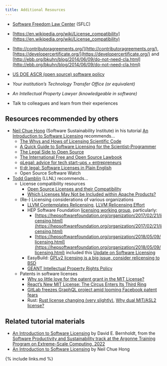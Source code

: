 ```yaml
---
title: Additional Resources
---
```


* [Software Freedom Law Center](http://softwarefreedom.org/) (SFLC)

* [https://en.wikipedia.org/wiki/License_compatibility](https://en.wikipedia.org/wiki/License_compatibility)

* [http://contributoragreements.org/](http://contributoragreements.org/), [https://developercertificate.org/](https://developercertificate.org/) and [http://ebb.org/bkuhn/blog/2014/06/09/do-not-need-cla.html](http://ebb.org/bkuhn/blog/2014/06/09/do-not-need-cla.html)

* [US DOE ASCR (open source) software policy](https://science.osti.gov/-/media/ascr/pdf/research/docs/Doe_lab_developed_software_policy.pdf)

* *Your institution’s Technology Transfer Office (or equivalent)*

* *An Intellectual Property Lawyer (knowledgeable in software)*

* Talk to colleagues and learn from their experiences

## Resources recommended by others

* [Neil Chue Hong](https://www.software.ac.uk/about/staff/person/neil-chue-hong) (Software Sustainability Institute) in his tutorial [An Introduction to Software Licensing](https://softwaresaved.github.io/software-licensing-workshop/#/15) recommends...
  * [The Whys and Hows of Licensing Scientific Code](http://www.astrobetter.com/blog/2014/03/10/the-whys-and-hows-of-licensing-scientific-code/)
  * [A Quick Guide to Software Licensing for the Scientist-Programmer](http://journals.plos.org/ploscompbiol/article?id=10.1371/journal.pcbi.1002598)
  * [The Legal Side to Open Source](https://opensource.guide/legal/)
  * [The International Free and Open Source Lawbook](http://ifosslawbook.org/)
  * [qLegal: advice for tech start-ups + entrepreneurs](http://www.qlegal.qmul.ac.uk/)
  * [tl;dr legal: Software Licenses in Plain English](https://tldrlegal.com/)
  * Open Source Software Watch
* [Todd Gamblin](https://people.llnl.gov/gamblin2) (LLNL) recommends...
  * License compatibility resources
    * [Open Source Licenses and their Compatibility](https://janelia-flyem.github.io/licenses.html)
    * [Which Licenses May Not be Included within Apache Products?](https://www.apache.org/legal/resolved.html#category-x)
  * (Re-) Licensing considerations of various organizations
    * [LLVM Contemplates Relicensing](https://lwn.net/Articles/701155/), [LLVM Relicensing Effort](https://foundation.llvm.org/docs/relicensing/)
    * HEP Software Foundation [licensing working group](https://hepsoftwarefoundation.org/activities/licensing.html), particularly:
      * [https://hepsoftwarefoundation.org/organization/2017/02/21/licensing.html](https://hepsoftwarefoundation.org/organization/2017/02/21/licensing.html)
      * [https://hepsoftwarefoundation.org/organization/2018/05/09/licensing.html](https://hepsoftwarefoundation.org/organization/2018/05/09/licensing.html) included this [Update on Software Licensing](https://indico.cern.ch/event/727095/contributions/2992610/attachments/1647248/2633145/HSF_Licensing_Intro_2018-05-09.pdf)
    * EasyBuild: [GPLv2 licensing is a big issue, consider relicensing to BSD](https://github.com/easybuilders/easybuild-framework/issues/335)
    * [GEANT Intellectual Property Rights Policy](https://geant3plus.archive.geant.net/Documents/GN3_10_325GEANTIPRPolicyv1.2_30SEP11.pdf)
  * Patents in software licenses
    * [Why so little love for the patent grant in the MIT License?](https://opensource.com/article/18/3/patent-grant-mit-license)
    * [React’s New MIT License: The Circus Enters Its Third Ring](https://medium.com/@dwalsh.sdlr/reacts-new-mit-license-the-circus-enters-it-s-third-ring-2f1bf989a67f)
    * [GitLab freezes GraphQL project amid looming Facebook patent fears](https://www.theregister.co.uk/2017/09/20/gitlab_suspends_graphql_project_over_facebook_license_terms/)
    * Rust: [Rust license changing (very slightly)](https://mail.mozilla.org/pipermail/rust-dev/2012-November/002664.html), [Why dual MIT/ASL2 license?](https://doc.rust-lang.org/1.4.0/complement-project-faq.html#why-dual-mit/asl2-license?)

## Related tutorial materials

* [An Introduction to Software Licensing](https://youtu.be/Wu8_01kNQdI) by David E. Bernholdt, from the [Software Productivity and Sustainability track at the Argonne Training Program on Extreme-Scale Computing, 2022](https://bssw-tutorial.github.io/2022-08-11-atpesc/)
* [An Introduction to Software Licensing](https://softwaresaved.github.io/software-licensing-workshop/#/15) by Neil Chue Hong

{% include links.md %}
